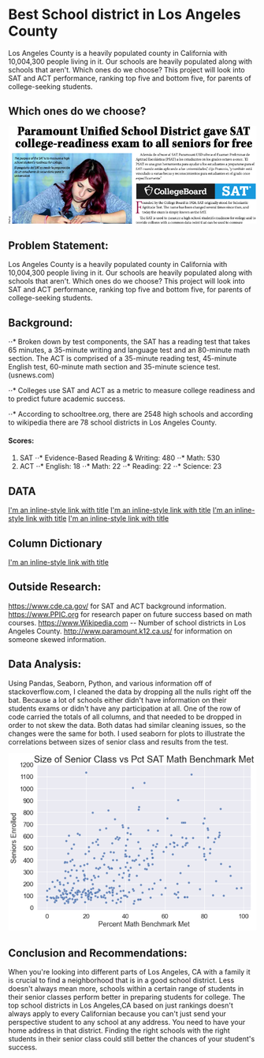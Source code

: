 # Best School district in Los Angeles County

Los Angeles County is a heavily populated county in California with 10,004,300 people living in it. Our schools are heavily populated along with schools that aren't. Which ones do we choose? This project will look into SAT and ACT performance, ranking top five and bottom five, for parents of college-seeking students.

## Which ones do we choose?

![alt text](img/ParamountUnified.png)

## Problem Statement:

Los Angeles County is a heavily populated county in California with 10,004,300 people living in it. Our schools are heavily populated along with schools that aren't. Which ones do we choose? This project will look into SAT and ACT performance, ranking top five and bottom five, for parents of college-seeking students.

## Background:

⋅⋅* Broken down by test components, the SAT has a reading test that takes 65 minutes, a 35-minute writing and language test and an 80-minute math section. The ACT is comprised of a 35-minute reading test, 45-minute English test, 60-minute math section and 35-minute science test.(usnews.com)

⋅⋅* Colleges use SAT and ACT as a metric to measure college readiness and to predict future academic success.
 
⋅⋅* According to schooltree.org, there are 2548 high schools and according to wikipedia there are 78 school districts in Los Angeles County.

#### Scores:

1. SAT
⋅⋅* Evidence-Based Reading & Writing: 480 
⋅⋅* Math: 530
2. ACT
⋅⋅* English: 18
⋅⋅* Math: 22
⋅⋅* Reading: 22
⋅⋅* Science: 23

## DATA

[I'm an inline-style link with title](https://git.generalassemb.ly/sampeou/project_1/blob/master/data/sat_2019_ca.csv "2018-2019 SAT DATA")
[I'm an inline-style link with title](https://git.generalassemb.ly/sampeou/project_1/blob/master/data/act_2019_ca.csv "2018-2019 ACT DATA")
[I'm an inline-style link with title](https://git.generalassemb.ly/sampeou/project_1/blob/master/data/edited_act.csv "CLEANED 018-2019 ACT DATA")
[I'm an inline-style link with title](https://git.generalassemb.ly/sampeou/project_1/blob/master/data/edited_sat.csv "CLEANED 018-2019 SAT DATA")

## Column Dictionary

[I'm an inline-style link with title](https://git.generalassemb.ly/sampeou/project_1/blob/master/final_code/data_dict.md "Data Dictionary")

## Outside Research:

https://www.cde.ca.gov/ for SAT and ACT background information. 
https://www.PPIC.org for research paper on future success based on math courses. 
https://www.Wikipedia.com -- Number of school districts in Los Angeles County. 
http://www.paramount.k12.ca.us/ for information on someone skewed information.

## Data Analysis:

Using Pandas, Seaborn, Python, and various information off of stackoverflow.com, I cleaned the data by dropping all the nulls right off the bat. Because a lot of schools either didn't have information on their students exams or didn't have any participation at all. One of the row of code carried the totals of all columns, and that needed to be dropped in order to not skew the data. Both datas had similar cleaning issues, so the changes were the same for both. I used seaborn for plots to illustrate the correlations between sizes of senior class and results from the test.

![alt text](img/scatplotmath.png)

## Conclusion and Recommendations:

When you're looking into different parts of Los Angeles, CA with a family it is crucial to find a neighborhood that is in a good school district. Less doesn't always mean more, schools within a certain range of students in their senior classes perform better in preparing students for college. The top school districts in Los Angeles,CA based on just rankings doesn't always apply to every Californian because you can't just send your perspective student to any school at any address. You need to have your home address in that district. Finding the right schools with the right students in their senior class could still better the chances of your student's success.